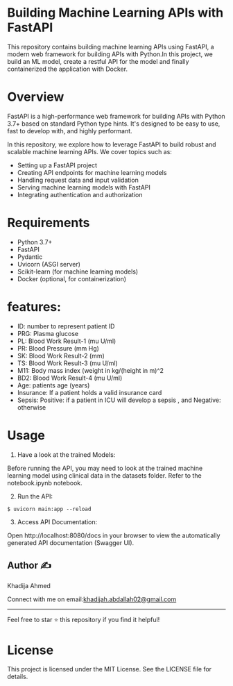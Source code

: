 
# Building Machine Learning APIs with FastAPI
This repository contains building machine learning APIs using FastAPI, a modern web framework for building APIs with Python.In this project, we build an ML model, create a restful API for the model and finally containerized the application with Docker.

# Overview
FastAPI is a high-performance web framework for building APIs with Python 3.7+ based on standard Python type hints. It's designed to be easy to use, fast to develop with, and highly performant.

In this repository, we explore how to leverage FastAPI to build robust and scalable machine learning APIs. We cover topics such as:

- Setting up a FastAPI project
- Creating API endpoints for machine learning models
- Handling request data and input validation
- Serving machine learning models with FastAPI
- Integrating authentication and authorization

# Requirements
 - Python 3.7+
 - FastAPI
 - Pydantic
 - Uvicorn (ASGI server)
 - Scikit-learn (for machine learning models)
 - Docker (optional, for containerization)

# features:
- ID: number to represent patient ID
- PRG: Plasma glucose
- PL: Blood Work Result-1 (mu U/ml)
- PR: Blood Pressure (mm Hg)
- SK: Blood Work Result-2 (mm)
- TS: Blood Work Result-3 (mu U/ml)
- M11: Body mass index (weight in kg/(height in m)^2
- BD2: Blood Work Result-4 (mu U/ml)
- Age: patients age (years)
- Insurance: If a patient holds a valid insurance card
- Sepsis: Positive: if a patient in ICU will develop a sepsis , and Negative: otherwise

# Usage
1. Have a look at the trained Models:

Before running the API, you may need to look at the trained machine learning model using clinical data in the datasets folder. Refer to the notebook.ipynb notebook.

2. Run the API:
```console
$ uvicorn main:app --reload 
```
3.  Access API Documentation:

Open http://localhost:8080/docs in your browser to view the automatically generated API documentation (Swagger UI).

## Author ✍️

Khadija Ahmed

Connect with me on email:<khadijah.abdallah02@gmail.com>

---

Feel free to star ⭐ this repository if you find it helpful!

# License
This project is licensed under the MIT License. See the LICENSE file for details.
